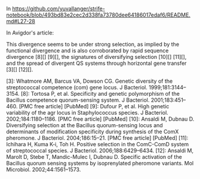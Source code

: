 In https://github.com/yuvallanger/strife-notebook/blob/493bd83e2cec2d338fa73780dee64186017edaf6/README.md#L27-28

In Avigdor's article:

This divergence seems to be under strong selection, as implied by the functional divergence and is also corroborated by rapid sequence divergence [8][] [9][], the signatures of diversifying selection [10][] [11][], and the spread of divergent QS systems through horizontal gene transfer [3][] [12][].

[3]: Whatmore AM, Barcus VA, Dowson CG. Genetic diversity of the streptococcal competence (com) gene locus. J Bacteriol. 1999;181:3144–3154.
[8]: Tortosa P, et al. Specificity and genetic polymorphism of the Bacillus competence quorum-sensing system. J Bacteriol. 2001;183:451–460. [PMC free article] [PubMed]
[9]: Dufour P, et al. High genetic variability of the agr locus in Staphylococcus species. J Bacteriol. 2002;184:1180–1186. [PMC free article] [PubMed]
[10]: Ansaldi M, Dubnau D. Diversifying selection at the Bacillus quorum-sensing locus and determinants of modification specificity during synthesis of the ComX pheromone. J Bacteriol. 2004;186:15–21. [PMC free article] [PubMed]
[11]: Ichihara H, Kuma K-i, Toh H. Positive selection in the ComC-ComD system of streptococcal species. J Bacteriol. 2006;188:6429–6434.
[12]: Ansaldi M, Marolt D, Stebe T, Mandic-Mulec I, Dubnau D. Specific activation of the Bacillus quorum sensing systems by isoprenylated pheromone variants. Mol Microbiol. 2002;44:1561–1573.
